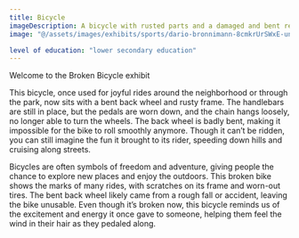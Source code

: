```yaml
---
title: Bicycle
imageDescription: A bicycle with rusted parts and a damaged and bent rear wheel.
image: "@/assets/images/exhibits/sports/dario-bronnimann-8cmkrUrSWxE-unsplash.jpg"

level of education: "lower secondary education"
---
```


Welcome to the Broken Bicycle exhibit

This bicycle, once used for joyful rides around the neighborhood or through the park, now sits with a bent back wheel and rusty frame. The handlebars are still in place, but the pedals are worn down, and the chain hangs loosely, no longer able to turn the wheels. The back wheel is badly bent, making it impossible for the bike to roll smoothly anymore. Though it can’t be ridden, you can still imagine the fun it brought to its rider, speeding down hills and cruising along streets.

Bicycles are often symbols of freedom and adventure, giving people the chance to explore new places and enjoy the outdoors. This broken bike shows the marks of many rides, with scratches on its frame and worn-out tires. The bent back wheel likely came from a rough fall or accident, leaving the bike unusable. Even though it’s broken now, this bicycle reminds us of the excitement and energy it once gave to someone, helping them feel the wind in their hair as they pedaled along.